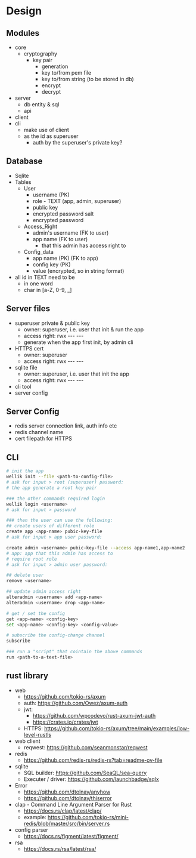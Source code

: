# Design
## Modules
- core
  - cryptography
    - key pair
      - generation
      - key to/from pem file
      - key to/from string (to be stored in db)
      - encrypt
      - decrypt
- server 
  - db entity & sql
  - api
- client 
- cli 
  - make use of client 
  - as the id as superuser
    - auth by the superuser's private key?

## Database
- Sqlite
- Tables
  - User
    - username (PK)
    - role - TEXT (app, admin, superuser)
    - public key
    - encrypted password salt
    - encrypted password
  - Access_Right
    - admin's username (FK to user)
    - app name (FK to user)
      - that this admin has access right to
  - Config_data
    - app name (PK) (FK to app)
    - config key (PK)
    - value (encrypted, so in string format)
- all id in TEXT need to be 
  - in one word 
  - char in [a-Z, 0-9, _]

## Server files
- superuser private & public key
  - owner: superuser, i.e. user that init & run the app 
  - access right: rwx --- ---
  - generate when the app first init, by admin cli
- HTTPS cert
  - owner: superuser
  - access right: rwx --- ---
- sqlite file
  - owner: superuser, i.e. user that init the app 
  - access right: rwx --- ---
- cli tool
- server config

## Server Config
- redis server connection link, auth info etc
- redis channel name
- cert filepath for HTTPS

## CLI
```sh
# init the app
wellik init --file <path-to-config-file>
# ask for input > root (superuser) password: 
# the app generate a root key pair 

### the other commands required login
wellik login <username>
# ask for input > password

### then the user can use the following:
## create users of different role
create app <app-name> pubic-key-file
# ask for input > app user password: 

create admin <username> pubic-key-file --access app-name1,app-name2
# app: app that this admin has access to
# require root role
# ask for input > admin user password: 

## delete user
remove <username>

## update admin access right
alteradmin <username> add <app-name>
alteradmin <username> drop <app-name>

# get / set the config
get <app-name> <config-key>
set <app-name> <config-key> <config-value>

# subscribe the config-change channel
subscribe

### run a "script" that cointain the above commands
run <path-to-a-text-file>
```

## rust library
- web
  - https://github.com/tokio-rs/axum
  - auth: https://github.com/Owez/axum-auth
  - jwt: 
    - https://github.com/wpcodevo/rust-axum-jwt-auth
    - https://crates.io/crates/jwt
  - HTTPS: https://github.com/tokio-rs/axum/tree/main/examples/low-level-rustls
- web client
  - reqwest: https://github.com/seanmonstar/reqwest
- redis 
  - https://github.com/redis-rs/redis-rs?tab=readme-ov-file
- sqlite
  - SQL builder: https://github.com/SeaQL/sea-query
  - Executer / driver: https://github.com/launchbadge/sqlx
- Error
  - https://github.com/dtolnay/anyhow
  - https://github.com/dtolnay/thiserror
- clap - Command Line Argument Parser for Rust
  - https://docs.rs/clap/latest/clap/
  - example: https://github.com/tokio-rs/mini-redis/blob/master/src/bin/server.rs
- config parser
  - https://docs.rs/figment/latest/figment/
- rsa
  - https://docs.rs/rsa/latest/rsa/